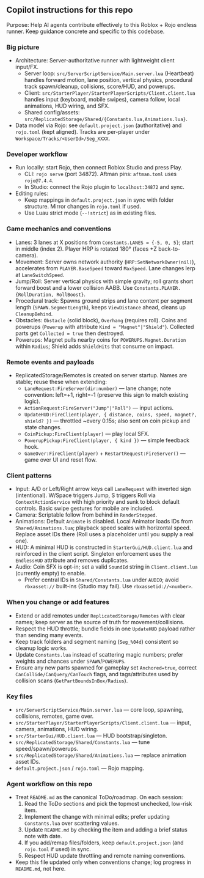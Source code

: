## Copilot instructions for this repo

Purpose: Help AI agents contribute effectively to this Roblox + Rojo endless runner. Keep guidance concrete and specific to this codebase.

### Big picture
- Architecture: Server-authoritative runner with lightweight client input/FX.
  - Server loop: `src/ServerScriptService/Main.server.lua` (Heartbeat) handles forward motion, lane position, vertical physics, procedural track spawn/cleanup, collisions, score/HUD, and powerups.
  - Client: `src/StarterPlayer/StarterPlayerScripts/Client.client.lua` handles input (keyboard, mobile swipes), camera follow, local animations, HUD wiring, and SFX.
  - Shared config/assets: `src/ReplicatedStorage/Shared/{Constants.lua,Animations.lua}`.
- Data model via Rojo: see `default.project.json` (authoritative) and `rojo.toml` (kept aligned). Tracks are per-player under `Workspace/Tracks/<UserId>/Seg_XXXX`.

### Developer workflow
- Run locally: start Rojo, then connect Roblox Studio and press Play.
  - CLI: `rojo serve` (port 34872). Aftman pins: `aftman.toml` uses `rojo@7.4.4`.
  - In Studio: connect the Rojo plugin to `localhost:34872` and sync.
- Editing rules:
  - Keep mappings in `default.project.json` in sync with folder structure. Mirror changes in `rojo.toml` if used.
  - Use Luau strict mode (`--!strict`) as in existing files.

### Game mechanics and conventions
- Lanes: 3 lanes at X positions from `Constants.LANES = {-5, 0, 5}`; start in middle (index 2). Player HRP is rotated 180° (faces +Z back-to-camera).
- Movement: Server owns network authority (`HRP:SetNetworkOwner(nil)`), accelerates from `PLAYER.BaseSpeed` toward `MaxSpeed`. Lane changes lerp at `LaneSwitchSpeed`.
- Jump/Roll: Server vertical physics with simple gravity; roll grants short forward boost and a lower collision AABB. Use `Constants.PLAYER.{RollDuration, RollBoost}`.
- Procedural track: Spawns ground strips and lane content per segment length (`SPAWN.SegmentLength`), keeps `ViewDistance` ahead, cleans up `CleanupBehind`.
- Obstacles: `Obstacle` (solid block), `Overhang` (requires roll). Coins and powerups (`Powerup` with attribute `Kind = "Magnet"|"Shield"`). Collected parts get `Collected = true` then destroyed.
- Powerups: Magnet pulls nearby coins for `POWERUPS.Magnet.Duration` within `Radius`; Shield adds `ShieldHits` that consume on impact.

### Remote events and payloads
- ReplicatedStorage/Remotes is created on server startup. Names are stable; reuse these when extending:
  - `LaneRequest:FireServer(dir:number)` — lane change; note convention: left=+1, right=-1 (preserve this sign to match existing logic).
  - `ActionRequest:FireServer("Jump"|"Roll")` — input actions.
  - `UpdateHUD:FireClient(player, { distance, coins, speed, magnet?, shield? })` — throttled ~every 0.15s; also sent on coin pickup and state changes.
  - `CoinPickup:FireClient(player)` — play local SFX.
  - `PowerupPickup:FireClient(player, { kind })` — simple feedback hook.
  - `GameOver:FireClient(player)` + `RestartRequest:FireServer()` — game over UI and reset flow.

### Client patterns
- Input: A/D or Left/Right arrow keys call `LaneRequest` with inverted sign (intentional). W/Space triggers Jump, S triggers Roll via `ContextActionService` with high priority and sunk to block default controls. Basic swipe gestures for mobile are included.
- Camera: Scriptable follow from behind in `RenderStepped`.
- Animations: Default `Animate` is disabled. Local Animator loads IDs from `Shared/Animations.lua`; playback speed scales with horizontal speed. Replace asset IDs there (Roll uses a placeholder until you supply a real one).
- HUD: A minimal HUD is constructed in `StarterGui/HUD.client.lua` and reinforced in the client script. Singleton enforcement uses the `EndlessHUD` attribute and removes duplicates.
- Audio: Coin SFX is opt-in; set a valid `SoundId` string in `Client.client.lua` (currently empty) to enable.
  - Prefer central IDs in `Shared/Constants.lua` under `AUDIO`; avoid `rbxasset://` built-ins (Studio may fail). Use `rbxassetid://<number>`.

### When you change or add features
- Extend or add remotes under `ReplicatedStorage/Remotes` with clear names; keep server as the source of truth for movement/collisions.
- Respect the HUD throttle; bundle fields in one `UpdateHUD` payload rather than sending many events.
- Keep track folders and segment naming (`Seg_%04d`) consistent so cleanup logic works.
- Update `Constants.lua` instead of scattering magic numbers; prefer weights and chances under `SPAWN`/`POWERUPS`.
- Ensure any new parts spawned for gameplay set `Anchored=true`, correct `CanCollide/CanQuery/CanTouch` flags, and tags/attributes used by collision scans (`GetPartBoundsInBox/Radius`).

### Key files
- `src/ServerScriptService/Main.server.lua` — core loop, spawning, collisions, remotes, game over.
- `src/StarterPlayer/StarterPlayerScripts/Client.client.lua` — input, camera, animations, HUD wiring.
- `src/StarterGui/HUD.client.lua` — HUD bootstrap/singleton.
- `src/ReplicatedStorage/Shared/Constants.lua` — tune speed/spawn/powerups.
- `src/ReplicatedStorage/Shared/Animations.lua` — replace animation asset IDs.
- `default.project.json` / `rojo.toml` — Rojo mapping.

### Agent workflow on this repo
- Treat `README.md` as the canonical ToDo/roadmap. On each session:
  1) Read the ToDo sections and pick the topmost unchecked, low-risk item.
  2) Implement the change with minimal edits; prefer updating `Constants.lua` over scattering values.
  3) Update `README.md` by checking the item and adding a brief status note with date.
  4) If you add/remap files/folders, keep `default.project.json` (and `rojo.toml` if used) in sync.
  5) Respect HUD update throttling and remote naming conventions.
- Keep this file updated only when conventions change; log progress in `README.md`, not here.
